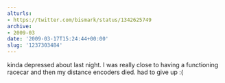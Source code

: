 ```yaml
---
alturls:
- https://twitter.com/bismark/status/1342625749
archive:
- 2009-03
date: '2009-03-17T15:24:44+00:00'
slug: '1237303484'
---
```


kinda depressed about last night. I was really close to having a functioning racecar and then my distance encoders died. had to give up :(

